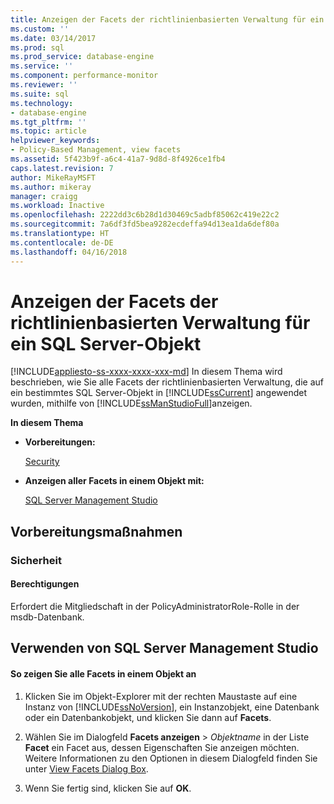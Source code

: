```yaml
---
title: Anzeigen der Facets der richtlinienbasierten Verwaltung für ein SQL Server-Objekt | Microsoft-Dokumentation
ms.custom: ''
ms.date: 03/14/2017
ms.prod: sql
ms.prod_service: database-engine
ms.service: ''
ms.component: performance-monitor
ms.reviewer: ''
ms.suite: sql
ms.technology:
- database-engine
ms.tgt_pltfrm: ''
ms.topic: article
helpviewer_keywords:
- Policy-Based Management, view facets
ms.assetid: 5f423b9f-a6c4-41a7-9d8d-8f4926ce1fb4
caps.latest.revision: 7
author: MikeRayMSFT
ms.author: mikeray
manager: craigg
ms.workload: Inactive
ms.openlocfilehash: 2222dd3c6b28d1d30469c5adbf85062c419e22c2
ms.sourcegitcommit: 7a6df3fd5bea9282ecdeffa94d13ea1da6def80a
ms.translationtype: HT
ms.contentlocale: de-DE
ms.lasthandoff: 04/16/2018
---
```

# <a name="view-the-policy-based-management-facets-on-a-sql-server-object"></a>Anzeigen der Facets der richtlinienbasierten Verwaltung für ein SQL Server-Objekt
[!INCLUDE[appliesto-ss-xxxx-xxxx-xxx-md](../../includes/appliesto-ss-xxxx-xxxx-xxx-md.md)]
  In diesem Thema wird beschrieben, wie Sie alle Facets der richtlinienbasierten Verwaltung, die auf ein bestimmtes SQL Server-Objekt in [!INCLUDE[ssCurrent](../../includes/sscurrent-md.md)] angewendet wurden, mithilfe von [!INCLUDE[ssManStudioFull](../../includes/ssmanstudiofull-md.md)]anzeigen.  
  
 **In diesem Thema**  
  
-   **Vorbereitungen:**  
  
     [Security](#Security)  
  
-   **Anzeigen aller Facets in einem Objekt mit:**  
  
     [SQL Server Management Studio](#SSMSProcedure)  
  
##  <a name="BeforeYouBegin"></a> Vorbereitungsmaßnahmen  
  
###  <a name="Security"></a> Sicherheit  
  
####  <a name="Permissions"></a> Berechtigungen  
 Erfordert die Mitgliedschaft in der PolicyAdministratorRole-Rolle in der msdb-Datenbank.  
  
##  <a name="SSMSProcedure"></a> Verwenden von SQL Server Management Studio  
  
#### <a name="to-view-all-of-the-facets-in-an-object"></a>So zeigen Sie alle Facets in einem Objekt an  
  
1.  Klicken Sie im Objekt-Explorer mit der rechten Maustaste auf eine Instanz von [!INCLUDE[ssNoVersion](../../includes/ssnoversion-md.md)], ein Instanzobjekt, eine Datenbank oder ein Datenbankobjekt, und klicken Sie dann auf **Facets**.  
  
2.  Wählen Sie im Dialogfeld **Facets anzeigen** > *Objektname* in der Liste **Facet** ein Facet aus, dessen Eigenschaften Sie anzeigen möchten. Weitere Informationen zu den Optionen in diesem Dialogfeld finden Sie unter [View Facets Dialog Box](../../relational-databases/policy-based-management/view-facets-dialog-box.md).  
  
3.  Wenn Sie fertig sind, klicken Sie auf **OK**.  
  
  
